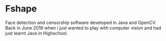 # Fshape
Face detection and censorship software developed in Java and OpenCV.
Back in June 2016 when i just wanted to play with computer vision and had just learnt Java in Highschool.


